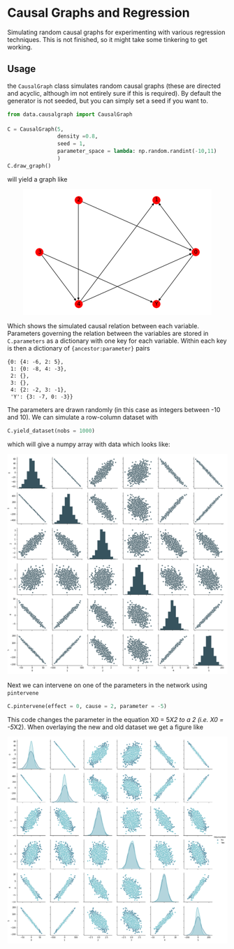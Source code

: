 # Causal Graphs and Regression
Simulating random causal graphs for experimenting with various regression techniques. This is not finished, so it might take some tinkering to get working.

## Usage

the `CausalGraph` class simulates random causal graphs (these are directed and acyclic, although im not entirely sure if this is required). By default the generator is not seeded, but you can simply set a seed if you want to.
```python
from data.causalgraph import CausalGraph

C = CausalGraph(5,
                density =0.8,
                seed = 1,
                parameter_space = lambda: np.random.randint(-10,11)
                )
C.draw_graph()
```
will yield a graph like

<p align="center">
<img src="figs/examplegraph.png">
</p>

Which shows the simulated causal relation between each variable. Parameters governing the relation between the variables are stored in `C.parameters` as a dictionary with one key for each variable. Within each key is then a dictionary of `{ancestor:parameter}` pairs

```
{0: {4: -6, 2: 5},
 1: {0: -8, 4: -3},
 2: {},
 3: {},
 4: {2: -2, 3: -1},
 'Y': {3: -7, 0: -3}}
```
The parameters are drawn randomly (in this case as integers between -10 and 10). We can simulate a row-column dataset with
```python
C.yield_dataset(nobs = 1000)
```
which will give a numpy array with data which looks like:

<p align="center">
<img src="figs/pairs.png">
</p>

Next we can intervene on one of the parameters in the network using `pintervene`
```python
C.pintervene(effect = 0, cause = 2, parameter = -5)
```
This code changes the parameter in the equation X0 = 5*X2 to a 2 (i.e. X0 = -5*X2). When overlaying the new and old dataset we get a figure like

<p align="center">
<img src="figs/pairs2.png">
</p>
